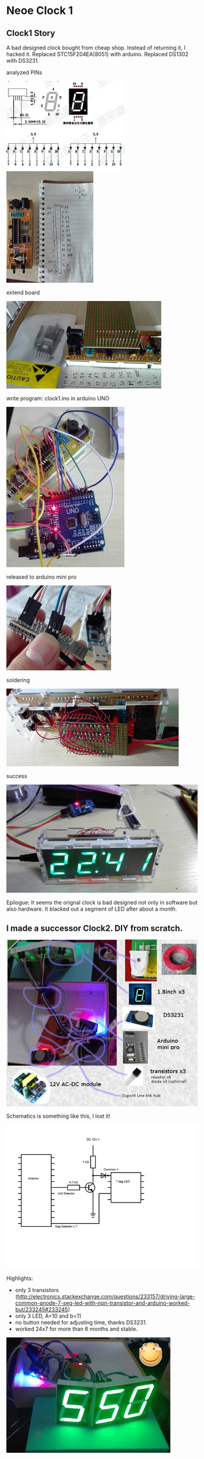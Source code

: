 # Neoe Clock 1

## Clock1 Story


A bad designed clock bought from cheap shop.
Instead of returning it, I hacked it.
Replaced STC15F204EA(8051) with arduino.
Replaced DS1302 with  DS3231.

analyzed PINs

![s1a](https://github.com/neoedmund/neoe-arduino-clock1/raw/master/pic/s1a.jpg "s1a")
![s1](https://github.com/neoedmund/neoe-arduino-clock1/raw/master/pic/s1.jpg "s1")


extend board

![准备好扩展板](https://github.com/neoedmund/neoe-arduino-clock1/raw/master/pic/s2.jpg "准备好扩展板")

write program:
clock1.ino
in arduino UNO

![用arduino UNO调试成功](https://github.com/neoedmund/neoe-arduino-clock1/raw/master/pic/s3.jpg "用arduino UNO调试成功")


released to arduino mini pro

![转到arduino mini pro](https://github.com/neoedmund/neoe-arduino-clock1/raw/master/pic/s4.jpg "转到arduino mini pro")


soldering

![使用最艰苦的焊接](https://github.com/neoedmund/neoe-arduino-clock1/raw/master/pic/s5.jpg "使用最艰苦的焊接")


success

![成功](https://github.com/neoedmund/neoe-arduino-clock1/raw/master/pic/s6.jpg "成功")



Epilogue:
It seems the orignal clock is bad designed not only in software but also hardware. It blacked out a segment of LED after about a month.


## I made a successor Clock2. DIY from scratch.


![clock2](https://github.com/neoedmund/neoe-arduino-clock1/raw/master/pic/clock2.jpg "clock2")


Schematics is something like this, I lost it!

![Schematics](https://github.com/neoedmund/neoe-arduino-clock1/raw/master/pic/zpBOD.png "Schematics")


Highlights:
* only 3 transistors (http://electronics.stackexchange.com/questions/233157/driving-large-common-anode-7-seg-led-with-npn-transistor-and-arduino-worked-but/233245#233245)
* only 3 LED, A=10 and b=11
* no button needed for adjusting time, thanks DS3231.
* worked 24x7 for more than 6 months and stable.

![clock2b](https://github.com/neoedmund/neoe-arduino-clock1/raw/master/pic/clock2b.jpg "clock2b")

